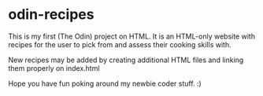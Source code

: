 # odin-recipes

This is my first (The Odin) project on HTML. It is an HTML-only website with recipes for the user to pick from and assess their cooking skills with.

New recipes may be added by creating additional HTML files and linking them properly on index.html

Hope you have fun poking around my newbie coder stuff. :)